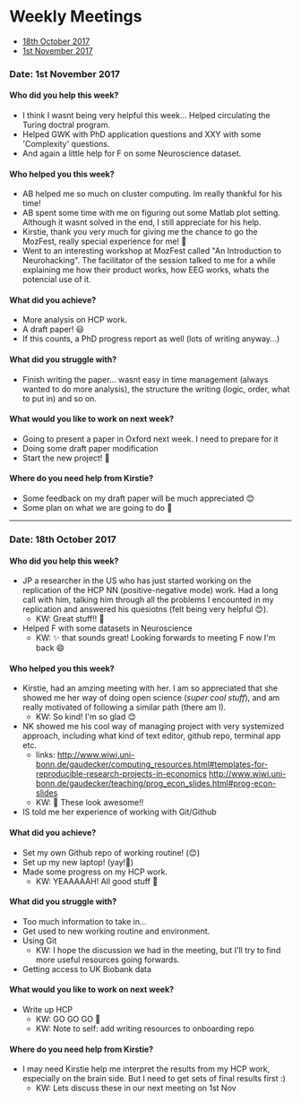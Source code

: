 # Weekly Meetings

* [18th October 2017](#date-18th-october-2017)
* [1st November 2017](#date-18th-october-2017)


### Date: 1st November 2017

#### Who did you help this week?
* I think I wasnt being very helpful this week... Helped circulating the Turing doctral program.
* Helped GWK with PhD application questions and XXY with some 'Complexity' questions.
* And again a little help for F on some Neuroscience dataset.

#### Who helped you this week?
* AB helped me so much on cluster computing. Im really thankful for his time!
* AB spent some time with me on figuring out some Matlab plot setting. Although it wasnt solved in the end, I still appreciate for his help.
* Kirstie, thank you very much for giving me the chance to go the MozFest, really special experience for me! :sparkling_heart:
* Went to an interesting workshop at MozFest called "An Introduction to Neurohacking". The facilitator of the session talked to me for a while explaining me how their product works, how EEG works, whats the potencial use of it.

#### What did you achieve?
* More analysis on HCP work.
* A draft paper! :smiley:
* If this counts, a PhD progress report as well (lots of writing anyway...)


#### What did you struggle with?
* Finish writing the paper... wasnt easy in time management (always wanted to do more analysis), the structure the writing (logic, order, what to put in) and so on.

#### What would you like to work on next week?
* Going to present a paper in Oxford next week. I need to prepare for it
* Doing some draft paper modification
* Start the new project! :raised_hands:

#### Where do you need help from Kirstie?
* Some feedback on my draft paper will be much appreciated :blush:
* Some plan on what we are going to do :wave:



_____________

### Date: 18th October 2017

#### Who did you help this week?
* JP a researcher in the US who has just started working on the replication of the HCP NN (positive-negative mode) work. 
Had a long call with him, talking him through all the problems I encounted in my replication and answered his quesiotns (felt being very helpful 😊).
  * KW: Great stuff!! :tada:
* Helped F with some datasets in Neuroscience
  * KW: :sparkles: that sounds great! Looking forwards to meeting F now I'm back :smile:
  
#### Who helped you this week?
* Kirstie, had an amzing meeting with her. I am so appreciated that she showed me her way of doing open science 
(*super cool stuff*), and am really motivated of following a similar path (there am I).
  * KW: So kind! I'm so glad :blush:
* NK showed me his cool way of managing project with very systemized approach, including what kind of text editor, github repo, terminal app etc.
  * links: http://www.wiwi.uni-bonn.de/gaudecker/computing_resources.html#templates-for-reproducible-research-projects-in-economics http://www.wiwi.uni-bonn.de/gaudecker/teaching/prog_econ_slides.html#prog-econ-slides
  * KW: :raised_hands: These look awesome!!
* IS told me her experience of working with Git/Github

#### What did you achieve?

* Set my own Github repo of working routine! (😊)
* Set up my new laptop! (yay!👏) 
* Made some progress on my HCP work.
  * KW: YEAAAAAH! All good stuff :taco:

#### What did you struggle with?

* Too much information to take in...
* Get used to new working routine and environment.
* Using Git
  * KW: I hope the discussion we had in the meeting, but I'll try to find more useful resources going forwards.
* Getting access to UK Biobank data

#### What would you like to work on next week?

* Write up HCP
  * KW: GO GO GO :muscle:
  * KW: Note to self: add writing resources to onboarding repo
  
#### Where do you need help from Kirstie?

* I may need Kirstie help me interpret the results from my HCP work, especially on the brain side. But I need to get sets of final results first :)
  * KW: Lets discuss these in our next meeting on 1st Nov
